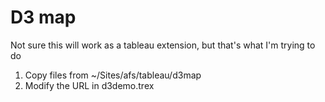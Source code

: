 # D3 map

Not sure this will work as a tableau extension, but that's what I'm trying to do

1. Copy files from ~/Sites/afs/tableau/d3map
2. Modify the URL in d3demo.trex

